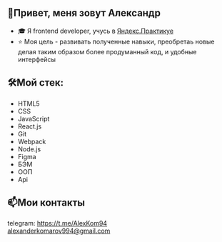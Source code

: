 ## 👋Привет, меня зовут Александр
- 🎓 Я frontend developer, учусь в [Яндекс.Практикуе ](https://practicum.yandex.ru/)
- ⭐️ Моя цель - развивать полученные навыки, преобретаь новые делая таким образом более продуманный код, и удобные интерфейсы
## 🛠Мой стек: 
- HTML5  
- CSS
- JavaScript
- React.js
- Git
- Webpack
- Node.js
- Figma
- БЭМ
- ООП
- Api 
## 📫Мои контакты
telegram: https://t.me/AlexKom94  
alexanderkomarov994@gmail.com
<!---
Alexander95433/Alexander95433 is a ✨ special ✨ repository because its `README.md` (this file) appears on your GitHub profile.
You can click the Preview link to take a look at your changes.
--->
